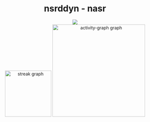 <h1 align="center">nsrddyn - nasr</h1>

<div align="center">
  <img src="https://profile-counter.glitch.me/nasrlol/count.svg?"  />
</div>

<div align="center">

  <img src="https://streak-stats.demolab.com?user=nasrlol&locale=en&mode=daily&theme=dracula&hide_border=false&border_radius=5&order=3" height="150" alt="streak graph"  />
  <img src="https://github-readme-activity-graph.vercel.app/graph?username=nasrlol&radius=16&theme=react&area=true&order=5" height="300" alt="activity-graph graph"  />
</div>

###
